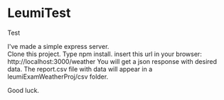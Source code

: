 # LeumiTest
Test

I've made a simple express server. </br>
Clone this project.
Type npm install.
insert this url in your browser:
http://localhost:3000/weather
You will get a json response with desired data.
The report.csv file with data will appear in a leumiExamWeatherProj/csv folder.

Good luck.
